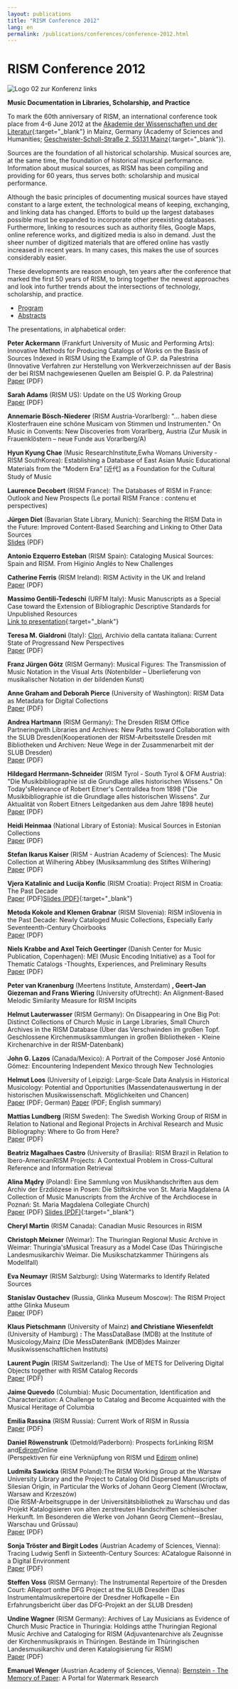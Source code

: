 ```yaml
---
layout: publications
title: "RISM Conference 2012"
lang: en
permalink: /publications/conferences/conference-2012.html
---
```


# RISM Conference 2012

 ![](/images/news-old-website/csm_Logo_02_zur_Konferenz_links_00937fe050.jpg "Logo 02 zur Konferenz links")

**Music Documentation in Libraries, Scholarship, and Practice**

To mark the 60th anniversary of RISM, an international conference took place from 4-6 June 2012 at the [Akademie der Wissenschaften und der Literatur](http://www.adwmainz.de/){:target="_blank"} in Mainz, Germany (Academy of Sciences and Humanities; [Geschwister-Scholl-Straße 2, 55131 Mainz](http://maps.google.com/maps?q=Geschwister-Scholl-Stra%C3%9Fe+2,+55131+Mainz&hl=de&ie=UTF8&ll=50.000678,8.258286&spn=0.267465,0.617294&sll=37.0625,-95.677068&sspn=42.03917,79.013672&hnear=Geschwister-Scholl-Stra%C3%9Fe+2,+55131+Mainz,+Rheinland-Pfalz,+Deutschland&t=m&z=11){:target="_blank"}).

Sources are the foundation of all historical scholarship. Musical sources are, at the same time, the foundation of historical musical performance. Information about musical sources, as RISM has been compiling and providing for 60 years, thus serves both: scholarship and musical performance.

Although the basic principles of documenting musical sources have stayed constant to a large extent, the technological means of keeping, exchanging, and linking data has changed. Efforts to build up the largest databases possible must be expanded to incorporate other preexisting databases. Furthermore, linking to resources such as authority files, Google Maps, online reference works, and digitized media is also in demand. Just the sheer number of digitized materials that are offered online has vastly increased in recent years. In many cases, this makes the use of sources considerably easier.

These developments are reason enough, ten years after the conference that marked the first 50 years of RISM, to bring together the newest approaches and look into further trends about the intersections of technology, scholarship, and practice.

* [Program](/publications/conferences/conference-2012/program.html)
* [Abstracts](/publications/conferences/conference-2012/abstracts.html)



The presentations, in alphabetical order:



**Peter Ackermann** (Frankfurt University of Music and Performing Arts): Innovative Methods for Producing Catalogs of Works on the Basis of Sources Indexed in RISM Using the Example of G.P. da Palestrina (Innovative Verfahren zur Herstellung von Werkverzeichnissen auf der Basis der bei RISM nachgewiesenen Quellen am Beispiel G. P. da Palestrina)  
[Paper](/resources-old-website/community-content/events/RISM_Conference_2012/Ackermann.pdf) (PDF)

**Sarah Adams** (RISM US): Update on the US Working Group  
[Paper](/resources-old-website/community-content/events/RISM_Conference_2012/Adams.pdf) (PDF)

**Annemarie Bösch-Niederer** (RISM Austria-Vorarlberg): "… haben diese Klosterfrauen eine schöne Musicam von Stimmen und Instrumenten." On Music in Convents: New Discoveries from Vorarlberg, Austria (Zur Musik in Frauenklöstern – neue Funde aus Vorarlberg/A)

**Hyun Kyung Chae** (Music ResearchInstitute,Ewha Womans University - RISM SouthKorea): Establishing a Database of East Asian Music Educational Materials from the “Modern Era” [近代] as a Foundation for the Cultural Study of Music

**Laurence Decobert** (RISM France): The Databases of RISM in France: Outlook and New Prospects (Le portail RISM France : contenu et perspectives)

**Jürgen Diet** (Bavarian State Library, Munich): Searching the RISM Data in the Future: Improved Content-Based Searching and Linking to Other Data Sources  
[Slides](/resources-old-website/community-content/events/RISM_Conference_2012/Diet_Slides.pdf) (PDF)

**Antonio Ezquerro Esteban** (RISM Spain): Cataloging Musical Sources: Spain and RISM. From Higinio Anglés to New Challenges

**Catherine Ferris** (RISM Ireland): RISM Activity in the UK and Ireland  
[Paper](/resources-old-website/community-content/events/RISM_Conference_2012/Ferris.pdf) (PDF)  
  
**Massimo Gentili-Tedeschi** (URFM Italy): Music Manuscripts as a Special Case toward the Extension of Bibliographic Descriptive Standards for Unpublished Resources  
[Link to presentation](http://www.urfm.braidense.it/rism2012){:target="_blank"}

**Teresa M. Gialdroni** (Italy): [Clori](http://www.cantataitaliana.it/), Archivio della cantata italiana: Current State of Progressand New Perspectives  
[Paper](/resources-old-website/community-content/events/RISM_Conference_2012/Gialdroni.pdf) (PDF)

**Franz Jürgen Götz** (RISM Germany): Musical Figures: The Transmission of Music Notation in the Visual Arts (Notenbilder – Überlieferung von musikalischer Notation in der bildenden Kunst)

**Anne Graham and Deborah Pierce** (University of Washington): RISM Data as Metadata for Digital Collections  
[Paper](/resources-old-website/community-content/events/RISM_Conference_2012/Graham_Pierce.pdf) (PDF)

**Andrea Hartmann** (RISM Germany): The Dresden RISM Office Partneringwith Libraries and Archives: New Paths toward Collaboration with the SLUB Dresden(Kooperationen der RISM-Arbeitsstelle Dresden mit Bibliotheken und Archiven: Neue Wege in der Zusammenarbeit mit der SLUB Dresden)  
[Paper](/resources-old-website/community-content/events/RISM_Conference_2012/Hartmann.pdf) (PDF)

**Hildegard Herrmann-Schneider** (RISM Tyrol - South Tyrol & OFM Austria): "Die Musikbibliographie ist die Grundlage alles historischen Wissens." On Today'sRelevance of Robert Eitner's CentralIdea from 1898 ("Die Musikbibliographie ist die Grundlage alles historischen Wissens". Zur Aktualität von Robert Eitners Leitgedanken aus dem Jahre 1898 heute)  
[Paper](/resources-old-website/community-content/events/RISM_Conference_2012/Herrmann-Schneider.pdf) (PDF)

**Heidi Heinmaa** (National Library of Estonia): Musical Sources in Estonian Collections  
[Paper](/resources-old-website/community-content/events/RISM_Conference_2012/Heinmaa.pdf) (PDF)

**Stefan Ikarus Kaiser** (RISM - Austrian Academy of Sciences): The Music Collection at Wilhering Abbey (Musiksammlung des Stiftes Wilhering)   
[Paper](/resources-old-website/community-content/events/RISM_Conference_2012/Kaiser.pdf) (PDF)

**Vjera Katalinic and**  **Lucija Konfic** (RISM Croatia): Project RISM in Croatia: The Past Decade  
[Paper](/resources-old-website/community-content/events/RISM_Conference_2012/KatalinicKonfic.pdf) (PDF)[Slides (PDF)](http://dl.rism.info/Katalinic%20Konfic%20Folien.pdf){:target="_blank"}

**Metoda Kokole and Klemen Grabnar** (RISM Slovenia): RISM inSlovenia in the Past Decade: Newly Cataloged Music Collections, Especially Early Seventeenth-Century Choirbooks  
[Paper](/resources-old-website/community-content/events/RISM_Conference_2012/Grabnar.pdf) (PDF)

**Niels Krabbe and Axel Teich Geertinger** (Danish Center for Music Publication, Copenhagen): MEI (Music Encoding Initiative) as a Tool for Thematic Catalogs -Thoughts, Experiences, and Preliminary Results  
[Paper](/resources-old-website/community-content/events/RISM_Conference_2012/TeichGeertinger_Final.pdf) (PDF)

**Peter van Kranenburg** (Meertens Institute, Amsterdam) **, Geert-Jan Giezeman and Frans Wiering** (University ofUtrecht): An Alignment-Based Melodic Similarity Measure for RISM Incipits

**Helmut Lauterwasser** (RISM Germany): On Disappearing in One Big Pot: Distinct Collections of Church Music in Large Libraries, Small Church Archives in the RISM Database (Über das Verschwinden im großen Topf. Geschlossene Kirchenmusiksammlungen in großen Bibliotheken - Kleine Kirchenarchive in der RISM-Datenbank)

**John G. Lazos** (Canada/Mexico): A Portrait of the Composer José Antonio Gómez: Encountering Independent Mexico through New Technologies

**Helmut Loos** (University of Leipzig): Large-Scale Data Analysis in Historical Musicology: Potential and Opportunities (Massendatenauswertung in der historischen Musikwissenschaft. Möglichkeiten und Chancen)  
[Paper](/resources-old-website/community-content/events/RISM_Conference_2012/Loos_DE.pdf) (PDF; German)  [Paper](/resources-old-website/community-content/events/RISM_Conference_2012/Loos_EN.pdf) (PDF; English summary)

**Mattias Lundberg** (RISM Sweden): The Swedish Working Group of RISM in Relation to National and Regional Projects in Archival Research and Music Bibliography: Where to Go from Here?  
[Paper](/resources-old-website/community-content/events/RISM_Conference_2012/Lundberg.pdf) (PDF)

**Beatriz Magalhaes Castro** (University of Brasilia): RISM Brazil in Relation to Ibero-AmericanRISM Projects: A Contextual Problem in Cross-Cultural Reference and Information Retrieval

**Alina Mądry** (Poland): Eine Sammlung von Musikhandschriften aus dem Archiv der Erzdiözese in Posen: Die Stiftskirche von St. Maria Magdalena (A Collection of Music Manuscripts from the Archive of the Archdiocese in Poznań: St. Maria Magdalena Collegiate Church)   
[Paper](/resources-old-website/community-content/events/RISM_Conference_2012/Madry.pdf) (PDF)   [Slides (PDF)](http://dl.rism.info/Alina%20M%C4%85dry_Mainz%20RISM.pdf){:target="_blank"}

**Cheryl Martin** (RISM Canada): Canadian Music Resources in RISM

**Christoph Meixner** (Weimar): The Thuringian Regional Music Archive in Weimar: Thuringia'sMusical Treasury as a Model Case (Das Thüringische Landesmusikarchiv Weimar. Die Musikschatzkammer Thüringens als Modellfall)

**Eva Neumayr** (RISM Salzburg): Using Watermarks to Identify Related Sources

**Stanislav Oustachev** (Russia, Glinka Museum Moscow): The RISM Project atthe Glinka Museum  
[Paper](/resources-old-website/community-content/events/RISM_Conference_2012/Ousatchev.pdf) (PDF)

**Klaus Pietschmann** (University of Mainz) **and Christiane Wiesenfeldt** (University of Hamburg) **:** The MassDataBase (MDB) at the Institute of Musicology,Mainz (Die MessDatenBank (MDB)des Mainzer Musikwissenschaftlichen Instituts)

**Laurent Pugin** (RISM Switzerland): The Use of METS for Delivering Digital Objects together with RISM Catalog Records  
[Paper](/resources-old-website/community-content/events/RISM_Conference_2012/Pugin.pdf) (PDF)

**Jaime Quevedo** (Columbia): Music Documentation, Identification and Characterization: A Challenge to Catalog and Become Acquainted with the Musical Heritage of Columbia

**Emilia Rassina** (RISM Russia): Current Work of RISM in Russia  
[Paper](/resources-old-website/community-content/events/RISM_Conference_2012/Rassina.pdf) (PDF)  
  
**Daniel Röwenstrunk** (Detmold/Paderborn): Prospects forLinking RISM and[Edirom](http://www.edirom.de/)Online  
(Perspektiven für eine Verknüpfung von RISM und [Edirom](http://www.edirom.de/) online)

**Ludmiła Sawicka** (RISM Poland):The RISM Working Group at the Warsaw University Library and the Project to Catalog Old Dispersed Manuscripts of Silesian Origin, in Particular the Works of Johann Georg Clement (Wrocław, Warsaw and Krzeszów)   
(Die RISM-Arbeitsgruppe in der Universitätsbibliothek zu Warschau und das Projekt Katalogisieren von alten zerstreuten Handschriften schlesischer Herkunft. Im Besonderen die Werke von Johann Georg Clement--Breslau, Warschau und Grüssau)  
[Paper](/resources-old-website/community-content/events/RISM_Conference_2012/Sawicka.pdf) (PDF)

**Sonja Tröster and Birgit Lodes** (Austrian Academy of Sciences, Vienna): Tracing Ludwig Senfl in Sixteenth-Century Sources: ACatalogue Raisonné in a Digital Environment  
[Paper](/resources-old-website/community-content/events/RISM_Conference_2012/Troester.pdf) (PDF)

**Steffen Voss** (RISM Germany): The Instrumental Repertoire of the Dresden Court: AReport onthe DFG Project at the SLUB Dresden (Das Instrumentalmusikrepertoire der Dresdner Hofkapelle – Ein Erfahrungsbericht über das DFG-Projekt an der SLUB Dresden)

**Undine Wagner** (RISM Germany): Archives of Lay Musicians as Evidence of Church Music Practice in Thuringia: Holdings atthe Thuringian Regional Music Archive and Cataloging for RISM (Adjuvantenarchive als Zeugnisse der Kirchenmusikpraxis in Thüringen. Bestände im Thüringischen Landesmusikarchiv und deren Katalogisierung für RISM)  
[Paper](/resources-old-website/community-content/events/RISM_Conference_2012/Wagner.pdf) (PDF)

**Emanuel Wenger** (Austrian Academy of Sciences, Vienna): [Bernstein - The Memory of Paper](http://www.memoryofpaper.eu:8080/BernsteinPortal/appl_start.disp): A Portal for Watermark Research